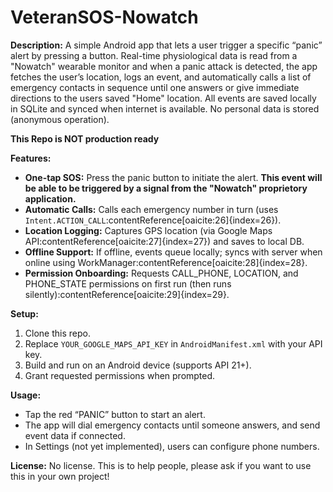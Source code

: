 # VeteranSOS-Nowatch

**Description:** A simple Android app that lets a user trigger a specific “panic” alert by pressing a button. Real-time physiological data is read from a "Nowatch" wearable monitor and when a panic attack is detected, the app fetches the user’s location, logs an event, and automatically calls a list of emergency contacts in sequence until one answers or give immediate directions to the users saved "Home" location. All events are saved locally in SQLite and synced when internet is available. No personal data is stored (anonymous operation). 

**This Repo is NOT production ready**

**Features:** 
- **One-tap SOS:** Press the panic button to initiate the alert. **This event will be able to be triggered by a signal from the "Nowatch" proprietory application.**
- **Automatic Calls:** Calls each emergency number in turn (uses `Intent.ACTION_CALL`:contentReference[oaicite:26]{index=26}).
- **Location Logging:** Captures GPS location (via Google Maps API:contentReference[oaicite:27]{index=27}) and saves to local DB.
- **Offline Support:** If offline, events queue locally; syncs with server when online using WorkManager:contentReference[oaicite:28]{index=28}.
- **Permission Onboarding:** Requests CALL_PHONE, LOCATION, and PHONE_STATE permissions on first run (then runs silently):contentReference[oaicite:29]{index=29}.

**Setup:** 
1. Clone this repo.  
2. Replace `YOUR_GOOGLE_MAPS_API_KEY` in `AndroidManifest.xml` with your API key.  
3. Build and run on an Android device (supports API 21+).  
4. Grant requested permissions when prompted.  

**Usage:** 
- Tap the red “PANIC” button to start an alert.  
- The app will dial emergency contacts until someone answers, and send event data if connected.  
- In Settings (not yet implemented), users can configure phone numbers.

**License:** No license. This is to help people, please ask if you want to use this in your own project!
